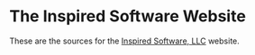 # The Inspired Software Website

These are the sources for the [Inspired Software, LLC](https://inspired.software) website.
